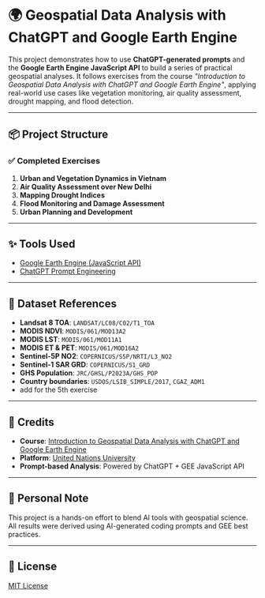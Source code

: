 # 🌍 Geospatial Data Analysis with ChatGPT and Google Earth Engine

This project demonstrates how to use **ChatGPT-generated prompts** and the **Google Earth Engine JavaScript API** to build a series of practical geospatial analyses. It follows exercises from the course *"Introduction to Geospatial Data Analysis with ChatGPT and Google Earth Engine"*, applying real-world use cases like vegetation monitoring, air quality assessment, drought mapping, and flood detection.

---

## 📦 Project Structure

### ✅ Completed Exercises
1. **Urban and Vegetation Dynamics in Vietnam**  
2. **Air Quality Assessment over New Delhi**  
3. **Mapping Drought Indices**  
4. **Flood Monitoring and Damage Assessment**
5. **Urban Planning and Development**

---

## ✨ Tools Used
- [Google Earth Engine (JavaScript API)](https://code.earthengine.google.com/)
- [ChatGPT Prompt Engineering](https://chat.openai.com/)

---

## 📁 Dataset References

- **Landsat 8 TOA**: `LANDSAT/LC08/C02/T1_TOA`  
- **MODIS NDVI**: `MODIS/061/MOD13A2`  
- **MODIS LST**: `MODIS/061/MOD11A1`  
- **MODIS ET & PET**: `MODIS/061/MOD16A2`  
- **Sentinel-5P NO2**: `COPERNICUS/S5P/NRTI/L3_NO2`  
- **Sentinel-1 SAR GRD**: `COPERNICUS/S1_GRD`  
- **GHS Population**: `JRC/GHSL/P2023A/GHS_POP`  
- **Country boundaries**: `USDOS/LSIB_SIMPLE/2017`, `CGAZ_ADM1`
- add for the 5th exercise

---

## 🙌 Credits

- **Course**: [Introduction to Geospatial Data Analysis with ChatGPT and Google Earth Engine](https://apps.lc.unu.edu/learning/course/course-v1:UNU-INWEH+INWEH-20+2023_T4/home)
- **Platform**: [United Nations University](https://apps.lc.unu.edu/)
- **Prompt-based Analysis**: Powered by ChatGPT + GEE JavaScript API

---

## 🧠 Personal Note

This project is a hands-on effort to blend AI tools with geospatial science. All results were derived using AI-generated coding prompts and GEE best practices.

---

## 🔗 License

[MIT License](LICENSE)
